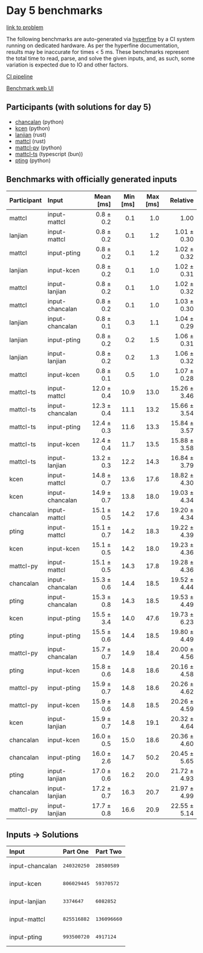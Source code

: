 # Day 5 benchmarks

[link to problem](https://adventofcode.com/2023/day/5)

The following benchmarks are auto-generated via
[hyperfine](https://github.com/sharkdp/hyperfine) by a CI system running on
dedicated hardware. As per the hyperfine documentation, results may be
inaccurate for times < 5 ms. These benchmarks represent the total time to read,
parse, and solve the given inputs, and, as such, some variation is expected due
to IO and other factors.

[CI pipeline](http://ci.papercode.net:8080/teams/main/pipelines/aoc2023)

[Benchmark web UI](https://aoc.ancalagon.black)


## Participants (with solutions for day 5)

- [chancalan](https://github.com/chancalan/aoc2023) (python)
- [kcen](https://github.com/kcen/aoc2023) (python)
- [lanjian](https://github.com/lanjian/aoc-2023) (rust)
- [mattcl](https://github.com/mattcl/aoc2023) (rust)
- [mattcl-py](https://github.com/mattcl/aoc2023-py) (python)
- [mattcl-ts](https://github.com/mattcl/aoc2023-js) (typescript (bun))
- [pting](https://github.com/pting/aoc2023) (python)


## Benchmarks with officially generated inputs

| Participant | Input | Mean [ms] | Min [ms] | Max [ms] | Relative |
|:---|:---|---:|---:|---:|---:|
| mattcl | input-mattcl | 0.8 ± 0.2 | 0.1 | 1.0 | 1.00 |
| lanjian | input-mattcl | 0.8 ± 0.2 | 0.1 | 1.2 | 1.01 ± 0.30 |
| mattcl | input-pting | 0.8 ± 0.2 | 0.1 | 1.2 | 1.02 ± 0.32 |
| lanjian | input-kcen | 0.8 ± 0.2 | 0.1 | 1.0 | 1.02 ± 0.31 |
| mattcl | input-lanjian | 0.8 ± 0.2 | 0.1 | 1.0 | 1.02 ± 0.32 |
| mattcl | input-chancalan | 0.8 ± 0.2 | 0.1 | 1.0 | 1.03 ± 0.30 |
| lanjian | input-chancalan | 0.8 ± 0.1 | 0.3 | 1.1 | 1.04 ± 0.29 |
| lanjian | input-pting | 0.8 ± 0.2 | 0.2 | 1.5 | 1.06 ± 0.31 |
| lanjian | input-lanjian | 0.8 ± 0.2 | 0.2 | 1.3 | 1.06 ± 0.32 |
| mattcl | input-kcen | 0.8 ± 0.1 | 0.5 | 1.0 | 1.07 ± 0.28 |
| mattcl-ts | input-mattcl | 12.0 ± 0.4 | 10.9 | 13.0 | 15.26 ± 3.46 |
| mattcl-ts | input-chancalan | 12.3 ± 0.4 | 11.1 | 13.2 | 15.66 ± 3.54 |
| mattcl-ts | input-pting | 12.4 ± 0.3 | 11.6 | 13.3 | 15.84 ± 3.57 |
| mattcl-ts | input-kcen | 12.4 ± 0.4 | 11.7 | 13.5 | 15.88 ± 3.58 |
| mattcl-ts | input-lanjian | 13.2 ± 0.3 | 12.2 | 14.3 | 16.84 ± 3.79 |
| kcen | input-mattcl | 14.8 ± 0.7 | 13.6 | 17.6 | 18.82 ± 4.30 |
| kcen | input-chancalan | 14.9 ± 0.7 | 13.8 | 18.0 | 19.03 ± 4.34 |
| chancalan | input-mattcl | 15.1 ± 0.5 | 14.2 | 17.6 | 19.20 ± 4.34 |
| pting | input-mattcl | 15.1 ± 0.7 | 14.2 | 18.3 | 19.22 ± 4.39 |
| kcen | input-kcen | 15.1 ± 0.5 | 14.2 | 18.0 | 19.23 ± 4.36 |
| mattcl-py | input-mattcl | 15.1 ± 0.5 | 14.3 | 17.8 | 19.28 ± 4.36 |
| chancalan | input-chancalan | 15.3 ± 0.6 | 14.4 | 18.5 | 19.52 ± 4.44 |
| pting | input-chancalan | 15.3 ± 0.8 | 14.3 | 18.5 | 19.53 ± 4.49 |
| kcen | input-pting | 15.5 ± 3.4 | 14.0 | 47.6 | 19.73 ± 6.23 |
| pting | input-pting | 15.5 ± 0.6 | 14.4 | 18.5 | 19.80 ± 4.49 |
| mattcl-py | input-chancalan | 15.7 ± 0.7 | 14.9 | 18.4 | 20.00 ± 4.56 |
| pting | input-kcen | 15.8 ± 0.6 | 14.8 | 18.6 | 20.16 ± 4.58 |
| mattcl-py | input-pting | 15.9 ± 0.7 | 14.8 | 18.6 | 20.26 ± 4.62 |
| mattcl-py | input-kcen | 15.9 ± 0.6 | 14.8 | 18.5 | 20.26 ± 4.59 |
| kcen | input-lanjian | 15.9 ± 0.7 | 14.8 | 19.1 | 20.32 ± 4.64 |
| chancalan | input-kcen | 16.0 ± 0.5 | 15.0 | 18.6 | 20.36 ± 4.60 |
| chancalan | input-pting | 16.0 ± 2.6 | 14.7 | 50.2 | 20.45 ± 5.65 |
| pting | input-lanjian | 17.0 ± 0.6 | 16.2 | 20.0 | 21.72 ± 4.93 |
| chancalan | input-lanjian | 17.2 ± 0.7 | 16.3 | 20.7 | 21.97 ± 4.99 |
| mattcl-py | input-lanjian | 17.7 ± 0.8 | 16.6 | 20.9 | 22.55 ± 5.14 |


## Inputs -> Solutions

| Input | Part One | Part Two |
|:---|:---|:---|
|input-chancalan|<pre>240320250</pre>|<pre>28580589</pre>|
|input-kcen|<pre>806029445</pre>|<pre>59370572</pre>|
|input-lanjian|<pre>3374647</pre>|<pre>6082852</pre>|
|input-mattcl|<pre>825516882</pre>|<pre>136096660</pre>|
|input-pting|<pre>993500720</pre>|<pre>4917124</pre>|